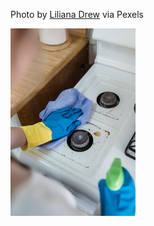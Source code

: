 <!--(dl
(section-meta
    (title pexels-liliana-drew-9462302))
)-->

Photo by [Liliana Drew](https://www.pexels.com/photo/a-person-cleaning-a-gas-stove-9462302/) via Pexels

<img src="./images/tdd/pexels-liliana-drew-9462302.jpg" style="height:300px"></img>